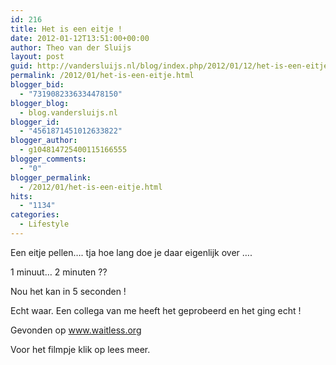 ```yaml
---
id: 216
title: Het is een eitje !
date: 2012-01-12T13:51:00+00:00
author: Theo van der Sluijs
layout: post
guid: http://vandersluijs.nl/blog/index.php/2012/01/12/het-is-een-eitje/
permalink: /2012/01/het-is-een-eitje.html
blogger_bid:
  - "7319082336334478150"
blogger_blog:
  - blog.vandersluijs.nl
blogger_id:
  - "4561871451012633822"
blogger_author:
  - g104814725400115166555
blogger_comments:
  - "0"
blogger_permalink:
  - /2012/01/het-is-een-eitje.html
hits:
  - "1134"
categories:
  - Lifestyle
---
```

Een eitje pellen…. tja hoe lang doe je daar eigenlijk over …. 

1 minuut… 2 minuten ?? 

Nou het kan in 5 seconden ! 

Echt waar. Een collega van me heeft het geprobeerd en het ging echt ! 

Gevonden op www.waitless.org 

Voor het filmpje klik op lees meer.